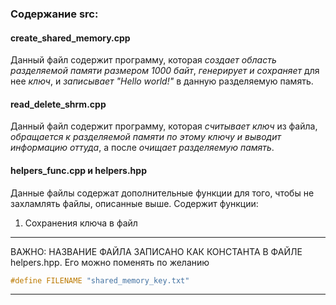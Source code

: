 ### Содержание src:
#### create_shared_memory.cpp
Данный файл содержит программу, которая *создает область разделяемой памяти размером 1000 байт*, *генерирует и сохраняет* для нее *ключ*, и *записывает "Hello world!"* в данную разделяемую память.
#### read_delete_shrm.cpp
Данный файл содержит программу, которая *считывает ключ* из файла, *обращается к разделяемой памяти по этому ключу и выводит информацию оттуда*, а после *очищает разделяемую память*.
#### helpers_func.cpp и helpers.hpp
Данные файлы содержат дополнительные функции для того, чтобы не захламлять файлы, описанные выше.
Содержит функции: 
1) Сохранения ключа в файл 
----
ВАЖНО: НАЗВАНИЕ ФАЙЛА ЗАПИСАНО КАК КОНСТАНТА В ФАЙЛЕ helpers.hpp. Его можно поменять по желанию
```cpp
#define FILENAME "shared_memory_key.txt"
```
----
